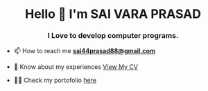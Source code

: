 
<h1 align="center"> Hello 👋 I'm SAI VARA PRASAD </h1>
<h3 align="center"> I Love to develop computer programs. </h3>


- 📫 How to reach me **sai44prasad88@gmail.com**
  
- 📄 Know about my experiences [View My CV](https://drive.google.com/file/d/14dyFRuo7WURXJ_vLRTiXuou5N0kBZsxa/view?usp=share_link)

- 👨‍💻 Check my portofolio [here](https://dsp-portfolio.netlify.app/)

